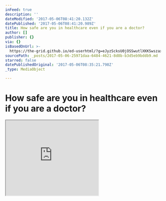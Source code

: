 ```yaml
---
inFeed: true
description: ''
dateModified: '2017-05-06T08:41:20.132Z'
datePublished: '2017-05-06T08:41:20.989Z'
title: How safe are you in healthcare even if you are a doctor?
author: []
publisher: {}
via: {}
isBasedOnUrl: >-
  https://the-grid.github.io/ed-userhtml/?g=eJyzScksU0jOSSwutlXKKSwszaxSUgCRupkptkrZqa6Gfp5Kdjb6QFV2NsXJRZkFJQrFRcm2ShklJQXFVvr6ILV6OamJKSBGVWqxXnJ-rn5WsX5BTml6Zl6xfmpuUipYTi-rGGQQxAw7AMs1Kps
sourcePath: _posts/2017-05-06-25971daa-6484-4621-8d8b-b3d5eb9bddb9.md
starred: false
datePublishedOriginal: '2017-05-06T08:35:21.798Z'
_type: MediaObject

---
```

# How safe are you in healthcare even if you are a doctor?

<iframe src="https://the-grid.github.io/ed-userhtml/?g=eJyzScksU0jOSSwutlXKKSwszaxSUgCRupkptkrZqa6Gfp5Kdjb6QFV2NsXJRZkFJQrFRcm2ShklJQXFVvr6ILV6OamJKSBGVWqxXnJ-rn5WsX5BTml6Zl6xfmpuUipYTi-rGGQQxAw7AMs1Kps" height="244" style=""></iframe>